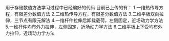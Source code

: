 用于存储数值方法学习过程中已经编好的代码
目前已上传的有：
1.一维热传导方程，有限差分数值方法
2.二维热传导方程，有限差分数值方法
3.二维平板双向拉伸，三节点有限元解法
4.一维杆件拉伸后卸载载荷，左侧固定，近场动力学方法
5.一维杆件均布外力拉伸，左侧固定，近场动力学方法
6.二维平板上下受均布外力拉伸，近场动力学方法
